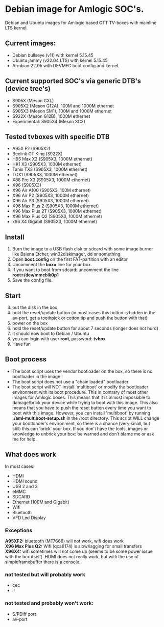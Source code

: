 # Debian image for Amlogic SOC's.
Debian and Ubuntu images for Amlogic based OTT TV-boxes with mainline LTS kernel.

## Current images:
- Debian bullseye (v11) with kernel 5.15.45
- Ubuntu jammy (v22.04 LTS) with kernel 5.15.45
- Armbian 22.05 with DEVMFC boot config and kernel.

## Current supported SOC's via generic DTB's (device tree's)
- S905X (Meson GXL)
- S905X2 (Meson G12A), 100M and 1000M ethernet
- S905X3 (Meson SM1), 100M and 1000M ethernet
- S922X (Meson G12B), 1000M ethernet
- Experimental: S905X4 (Meson SC2)

## Tested tvboxes with specific DTB
- A95X F2 (S905X2)
- Beelink GT King (S922X)
- H96 Max X3 (S905X3, 1000M ethernet)
- HK1 X3 (S905X3, 1000M ethernet)
- Tanix TX3 (S905X3, 1000M ethernet)
- TOX1 (S905X3, 1000M ethernet)
- X88 Pro X3 (S905X3, 1000M ethernet)
- X96 (S905X3)
- X96 Air A100 (S905X3, 100M ethernet)
- X96 Air P2 (S905X3, 1000M ethernet)
- X96 Air P3 (S905X3, 1000M ethernet)
- X96 Max Plus 2 (S905X3, 1000M ethernet)
- X96 Max Plus 2T (S905X3, 1000M ethernet)
- X96 Max Plus Q2 (S905X3, 1000M ethernet)
- x96 X4 Gigabit (S905X3, 1000M ethernet)

## Install
1. Burn the image to a USB flash disk or sdcard with some image burner like Balena Etcher, win32diskimager, dd or something
2. Open **boot.config** on the first FAT-partition with an editor
3. Uncomment the **box=** line for your box.
4. If you want to boot from sdcard: uncomment the line **root=/dev/mmcblk0p1**
5. Save the config file. 

## Start
3. put the disk in the box
4. hold the reset/update button (in most cases this button is hidden in the av-port, get a toothpick or cotton tip and push the button with that) 
5. power on the box
6. hold the reset/update button for about 7 seconds (longer does not hurd)
7. it should now boot to Debian / Ubuntu
8. you can login with user **root**, password: **tvbox**
12. Have fun

## Boot process
- The boot script uses the vendor bootloader on the box, so there is no bootloader in the image
- The boot script does not use a "chain loaded" bootloader
- The boot script will NOT install 'multiboot' or modify the bootloader environment with its boot procedure. This in contrary of most other images for Amlogic boxes. This means that it is almost impossible to damage/brick your device while trying to boot with this image. This also means that you have to push the reset button every time you want to boot with this image. However, you can install 'multiboot' by running **./aml-multiboot-setup.sh** in the /root directory. This script WILL change your bootloader's environment, so there is a chance (very small, but still) this can 'brick' your box. If you don't have the tools, images or knowledge to unbrick your box: be warned and don't blame me or ask me for help. 

## What does work
In most cases:
- HDMI
- HDMI sound
- USB 2 and 3
- eMMC
- SDCARD
- Ethernet (100M and Gigabit)
- Wifi
- Bluetooth
- VFD Led Display

### Exceptions
**A95XF2:** bluetooth (MT7668) will not work, wifi does work  
**X96 Max Plus Q2:** Wifi (qca6174) is slow/lagging for small transfers  
**X96X4:** wifi sometimes will not come up (seems to be some power issue with the box itself). HDMI does not really work, but with the use of simpleframebuffer there is a console. 

### not tested but will probably work
- cec
- ir

### not tested and probably won't work:
- S/PDiff port
- av-port
